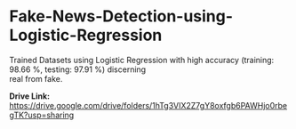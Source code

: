 # Fake-News-Detection-using-Logistic-Regression
Trained Datasets using Logistic Regression with high accuracy (training: 98.66 %, testing: 97.91 %) discerning <br>
real from fake.


**Drive Link:**  <br>
https://drive.google.com/drive/folders/1hTg3VIX2Z7gY8oxfgb6PAWHjo0rbegTK?usp=sharing
